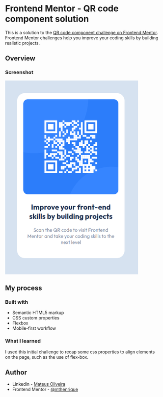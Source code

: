 # Frontend Mentor - QR code component solution

This is a solution to the [QR code component challenge on Frontend Mentor](https://www.frontendmentor.io/challenges/qr-code-component-iux_sIO_H). Frontend Mentor challenges help you improve your coding skills by building realistic projects.

## Overview

### Screenshot

![](./.github/screenshot.png)

## My process

### Built with

- Semantic HTML5 markup
- CSS custom properties
- Flexbox
- Mobile-first workflow

### What I learned

I used this initial challenge to recap some css properties to align elements on the page, such as the use of flex-box.

## Author

- Linkedin - [Mateus Oliveira](https://www.linkedin.com/in/mthenrique/)
- Frontend Mentor - [@mthenrique](https://www.frontendmentor.io/profile/mthenrique)
